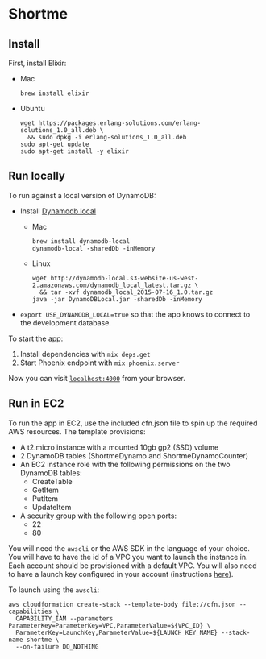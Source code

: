 # Shortme

## Install

First, install Elixir:

* Mac

      brew install elixir

* Ubuntu

      wget https://packages.erlang-solutions.com/erlang-solutions_1.0_all.deb \
        && sudo dpkg -i erlang-solutions_1.0_all.deb
      sudo apt-get update
      sudo apt-get install -y elixir

## Run locally
To run against a local version of DynamoDB:

  * Install [Dynamodb local](http://docs.aws.amazon.com/amazondynamodb/latest/developerguide/Tools.DynamoDBLocal.html)
      * Mac

            brew install dynamodb-local
            dynamodb-local -sharedDb -inMemory
    * Linux

          wget http://dynamodb-local.s3-website-us-west-2.amazonaws.com/dynamodb_local_latest.tar.gz \
            && tar -xvf dynamodb_local_2015-07-16_1.0.tar.gz
          java -jar DynamoDBLocal.jar -sharedDb -inMemory

  * `export USE_DYNAMODB_LOCAL=true` so that the app knows to connect to the development database.


To start the app:

  1. Install dependencies with `mix deps.get`
  2. Start Phoenix endpoint with `mix phoenix.server`

Now you can visit [`localhost:4000`](http://localhost:4000) from your browser.

## Run in EC2
To run the app in EC2, use the included cfn.json file to spin up the required AWS resources.
The template provisions:

* A t2.micro instance with a mounted 10gb gp2 (SSD) volume
* 2 DynamoDB tables (ShortmeDynamo and ShortmeDynamoCounter)
* An EC2 instance role with the following permissions on the two DynamoDB tables:
  * CreateTable
  * GetItem
  * PutItem
  * UpdateItem
* A security group with the following open ports:
  * 22
  * 80

You will need the `awscli` or the AWS SDK in the language of your choice. You will have to have the id of a VPC you want to launch the instance in. Each account should be provisioned with a default VPC. You will also need to have a launch key configured in your account (instructions [here](http://docs.aws.amazon.com/AWSEC2/latest/UserGuide/ec2-key-pairs.html)).

To launch using the `awscli`:

    aws cloudformation create-stack --template-body file://cfn.json --capabilities \
      CAPABILITY_IAM --parameters ParameterKey=ParameterKey=VPC,ParameterValue=${VPC_ID} \
      ParameterKey=LaunchKey,ParameterValue=${LAUNCH_KEY_NAME} --stack-name shortme \
      --on-failure DO_NOTHING

